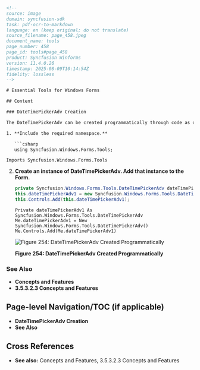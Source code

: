 ```html
<!-- 
source: image
domain: syncfusion-sdk
task: pdf-ocr-to-markdown
language: en (keep original; do not translate)
source_filename: page_458.jpeg
document_name: tools
page_number: 458
page_id: tools#page_458
product: Syncfusion Winforms
version: 11.4.0.26
timestamp: 2025-08-09T10:14:54Z
fidelity: lossless
-->

# Essential Tools for Windows Forms

## Content

### DateTimePickerAdv Creation

The DateTimePickerAdv can be created programmatically through code as detailed below.

1. **Include the required namespace.**

   ```csharp
   using Syncfusion.Windows.Forms.Tools;
   ```

   ```vbnet
   Imports Syncfusion.Windows.Forms.Tools
   ```

2. **Create an instance of DateTimePickerAdv. Add that instance to the Form.**

   ```csharp
   private Syncfusion.Windows.Forms.Tools.DateTimePickerAdv dateTimePickerAdv1;
   this.dateTimePickerAdv1 = new Syncfusion.Windows.Forms.Tools.DateTimePickerAdv();
   this.Controls.Add(this.dateTimePickerAdv1);
   ```

   ```vbnet
   Private dateTimePickerAdv1 As Syncfusion.Windows.Forms.Tools.DateTimePickerAdv
   Me.dateTimePickerAdv1 = New Syncfusion.Windows.Forms.Tools.DateTimePickerAdv()
   Me.Controls.Add(Me.dateTimePickerAdv1)
   ```

   ![Figure 254: DateTimePickerAdv Created Programmatically](attachmentImagePath)

   **Figure 254: DateTimePickerAdv Created Programmatically**

### See Also

- **Concepts and Features**
- **3.5.3.2.3 Concepts and Features**

## Page-level Navigation/TOC (if applicable)

- **DateTimePickerAdv Creation**
- **See Also**

## Cross References

- **See also:** Concepts and Features, 3.5.3.2.3 Concepts and Features

<!-- tags: [DateTimePickerAdv, Essential Tools, Windows Forms, C#, VB.NET, DateTimePicker, DateTimePickerAdv] keywords: [DateTimePickerAdv creation, Windows Forms, Syncfusion, DateTimePicker, creation code, programmatically add control, C#, VB.NET, example code] -->
```